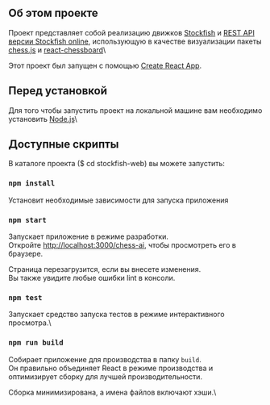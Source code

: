 ## Об этом проекте

Проект представляет собой реализацию движков [Stockfish](https://stockfishchess.org/) и [REST API версии Stockfish online](https://stockfish.online/docs.php), использующую в качестве визуализации пакеты [chess.js](https://www.npmjs.com/package/chess.js?activeTab=readme) и [react-chessboard](https://github.com/Clariity/react-chessboard)\

Этот проект был запущен с помощью [Create React App](https://github.com/facebook/create-react-app).

## Перед установкой

Для того чтобы запустить проект на локальной машине вам необходимо установить [Node.js](https://nodejs.org/en)\

## Доступные скрипты

В каталоге проекта ($ cd stockfish-web) вы можете запустить:

### `npm install`

Установит необходимые зависимости для запуска приложения

### `npm start`

Запускает приложение в режиме разработки.\
Откройте [http://localhost:3000/chess-ai](http://localhost:3000/chess-ai), чтобы просмотреть его в браузере.

Страница перезагрузится, если вы внесете изменения.\
Вы также увидите любые ошибки lint в консоли.

### `npm test`

Запускает средство запуска тестов в режиме интерактивного просмотра.\

### `npm run build`

Собирает приложение для производства в папку `build`.\
Он правильно объединяет React в режиме производства и оптимизирует сборку для лучшей производительности.

Сборка минимизирована, а имена файлов включают хэши.\
